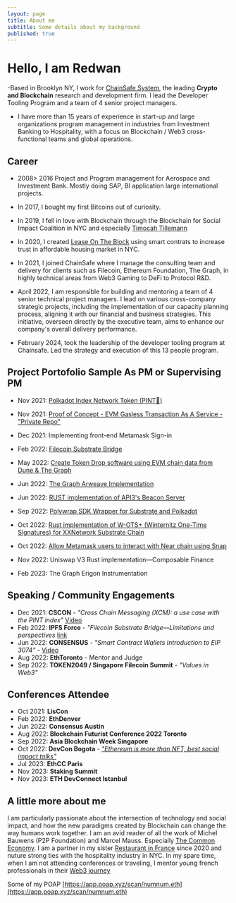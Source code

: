 ```yaml
---
layout: page
title: About me
subtitle: Some details about my background
published: true
---
```

# Hello, I am Redwan

-Based in Brooklyn NY, I work for [ChainSafe System](https://chainsafe.io/), the leading **Crypto and Blockchain** research and development firm. I lead the Developer Tooling Program and a team of 4 senior project managers.

- I have more than 15 years of experience in start-up and large organizations program management in industries from Investment Banking to Hospitality, with a focus on Blockchain / Web3 cross-functional teams and global operations.

## Career
- 2008> 2016 Project and Program management for Aerospace and Investment Bank. Mostly doing SAP, BI application large international projects.
- In 2017, I bought my first Bitcoins out of curiosity.
- In 2019, I fell in love with Blockchain through the Blockchain for Social Impact Coalition in NYC and especially [Timocah Tillemann](https://www.youtube.com/watch?v=9mFA8PsKnHg)
- In 2020, I created [Lease On The Block](http://leaseontheblock.care/en/) using smart contrats to increase trust in affordable housing market in NYC.
- In 2021, I joined ChainSafe where I manage the consulting team and delivery for clients such as Filecoin, Ethereum Foundation, The Graph, in highly technical areas from Web3 Gaming to DeFi to Protocol R&D.

- April 2022, I am responsible for building and mentoring a team of 4 senior technical project managers. I lead on various cross-company strategic projects, including the implementation of our capacity planning process, aligning it with our financial and business strategies. This initiative, overseen directly by the executive team, aims to enhance our company's overall delivery performance.

- February 2024, took the leadership of the developer tooling program at Chainsafe. Led the strategy and execution of this 13 people program. 

## Project Portofolio Sample As PM or Supervising PM
- Nov 2021: [Polkadot Index Network Token (PINT🍺)](https://github.com/ChainSafe/PINT)
- Nov 2021: [Proof of Concept - EVM Gasless Transaction As A Service - "Private Repo"](https://github.com/ChainSafe/gts-client/tree/635a96556c75c042cc6296ba1bd7129895e12705)
- Dec 2021: Implementing front-end Metamask Sign-in 

- Feb 2022: [Filecoin Substrate Bridge](https://github.com/ChainSafe/filecoindot)
- May 2022: [Create Token Drop software using EVM chain data from Dune & The Graph](https://github.com/ChainSafe/palm-droptics/tree/a8a0c49875abeb610b64fe41f3a85b94c858b60e)
- Jun 2022: [The Graph Arweave Implementation](https://github.com/graphprotocol/thegarii)
- Jun 2022: [RUST implementation of API3's Beacon Server](https://github.com/ChainSafe/api3-rust)
- Sep 2022: [Polywrap SDK Wrapper for Substrate and Polkadot](https://github.com/ChainSafe/integrations)
- Oct 2022: [Rust implementation of W-OTS+ (Winternitz One-Time Signatures) for XXNetwork Substrate Chain](https://github.com/ChainSafe/xx-primitives)
- Oct 2022: [Allow Metamask users to interact with Near chain using Snap](https://github.com/ChainSafe/near-snap) 
- Nov 2022: Uniswap V3 Rust implementation—Composable Finance

- Feb 2023: The Graph Erigon Instrumentation

## Speaking / Community Engagements
- Dec 2021: **CSCON** - *"Cross Chain Messaging (XCM): a use case with the PINT index"* [Video](https://www.youtube.com/watch?v=s-f2JJk4Q44&t=35s)
- Feb 2022: **IPFS Force** - *"Filecoin Substrate Bridge—Limitations and perspectives* [link](https://twitter.com/force_ipfs/status/1480879442767474692?s=20)
- Jun 2022: **CONSENSUS** - *"Smart Contract Wallets Introduction to EIP 3074"* - [Video](https://youtu.be/jHB-k6H5T0k?t=528)
- Aug 2022: **EthToronto** - Mentor and Judge
- Sep 2022: **TOKEN2049 / Singapore Filecoin Summit** - *"Values in Web3"*

## Conferences Attendee
- Oct 2021: **LisCon**
- Feb 2022: **EthDenver**
- Jun 2022: **Consensus Austin**
- Aug 2022: **Blockchain Futurist Conference 2022 Toronto**
- Sep 2022: **Asia Blockchain Week Singapore**
- Oct 2022: **DevCon Bogota** - [*"Ethereum is more than NFT, best social impact talks"*](https://docs.google.com/document/d/1y4Yn9OQsxYx5eHBO8uqbTQ9gZqhIjKsiwvnVFZ-giQY/edit?usp=sharing)
- Jul 2023: **EthCC Paris**
- Nov 2023: **Staking Summit**
- Nov 2023: **ETH DevConnect Istanbul**

## A little more about me
I am particularly passionate about the intersection of technology and social impact, and how the new paradigms created by Blockchain can change the way humans work together. I am an avid reader of all the work of Michel Bauwens (P2P Foundation) and Marcel Mauss. Especially [The Common Economy](https://wiki.p2pfoundation.net/Introduction_to_Commons_Economics). 
I am a partner in my sister [Restaurant in France](https://ausanschichi.bzh/) since 2020 and nuture strong ties with the hospitality industry in NYC. In my spare time, when I am not attending conferences or traveling, I mentor young french professionals in their [Web3 journey](https://app.myjobglasses.com)

Some of my POAP [https://app.poap.xyz/scan/numnum.eth](https://app.poap.xyz/scan/numnum.eth)
